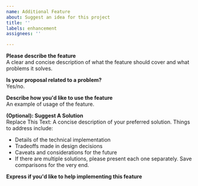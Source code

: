 ```yaml
---
name: Additional Feature
about: Suggest an idea for this project
title: ''
labels: enhancement
assignees: ''

---
```


**Please describe the feature**<br/>
A clear and concise description of what the feature should cover and what problems it solves.

**Is your proposal related to a problem?**<br/>
Yes/no.

**Describe how you'd like to use the feature**<br/>
An example of usage of the feature.

**(Optional): Suggest A Solution**<br/>
Replace This Text: A concise description of your preferred solution. Things to address include:
- Details of the technical implementation
- Tradeoffs made in design decisions
- Caveats and considerations for the future
- If there are multiple solutions, please present each one separately. Save comparisons for the very end.

**Express if you'd like to help implementing this feature**
